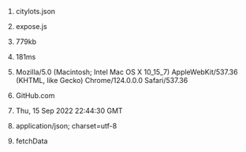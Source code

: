 1. citylots.json

2. expose.js

3. 779kb

4. 181ms

5. Mozilla/5.0 (Macintosh; Intel Mac OS X 10_15_7) AppleWebKit/537.36 (KHTML, like Gecko) Chrome/124.0.0.0 Safari/537.36

6. GitHub.com

7. Thu, 15 Sep 2022 22:44:30 GMT

8. application/json; charset=utf-8

9. fetchData